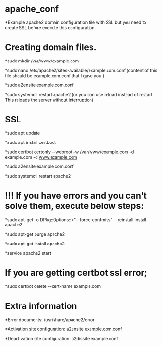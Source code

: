 # apache_conf

*Example apache2 domain configuration file with SSL but you need to create SSL before execute this configuration.

# Creating domain files.

*sudo mkdir /var/www/example.com

*sudo nano /etc/apache2/sites-available/example.com.conf (content of this file should be example.com.conf that I gave you.)

*sudo a2ensite example.com.conf

*sudo systemctl restart apache2 (or you can use reload instead of restart. This reloads the server without interruption)

# SSL

*sudo apt update

*sudo apt install certboot

*sudo certbot certonly --webroot -w /var/www/example.com -d example.com -d www.example.com

*sudo a2ensite example.com.conf

*sudo systemctl restart apache2

# !!! If you have errors and you can't solve them, execute below steps:

*sudo apt-get -o DPkg::Options::="--force-confmiss" --reinstall install apache2

*sudo apt-get purge apache2

*sudo apt-get install apache2

*service apache2 start

# If you are getting certbot ssl error;

*sudo certbot delete --cert-name example.com

# Extra information

*Error documents: /usr/share/apache2/error

*Activation site configuration: a2ensite example.com.conf

*Deactivation site configuration: a2dissite example.conf







